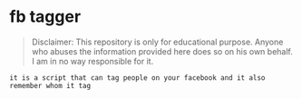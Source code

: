 # fb tagger
> Disclaimer: This repository is only for educational purpose. Anyone who abuses the information provided here does so on his own behalf. I am in no way responsible for it.

```
it is a script that can tag people on your facebook and it also remember whom it tag



```


